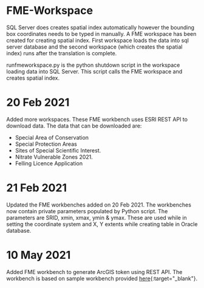  # FME-Workspace

SQL Server does creates spatial index automatically however the bounding box coordinates needs to be typed in manually. A FME workspace has been created for creating spatial index. First workspace loads the data into sql server database and the second workspace (which creates the spatial index) runs after the translation is complete.

runfmeworkspace.py is the python shutdown script in the workspace loading data into SQL Server. This script calls the FME workspace and creates spatial index.

# 20 Feb 2021
Added more workspaces. These FME workbench uses ESRI REST API to download data. The data that can be downloaded are:
* Special Area of Conservation
* Special Protection Areas
* Sites of Special Scientific Interest.
* Nitrate Vulnerable Zones 2021.
* Felling Licence Application

# 21 Feb 2021
Updated the FME workbenches added on 20 Feb 2021. The workbenches now contain private parameters populated by Python script. The parameters are SRID, xmin, xmax, ymin & ymax. These are used while in setting the coordinate system and X, Y extents while creating table in Oracle database.

# 10 May 2021
Added FME workbench to generate ArcGIS token using REST API. The workbench is based on sample workbench provided [here](https://locus.co.nz/fme-arcgis-online/){:target="_blank"}.
